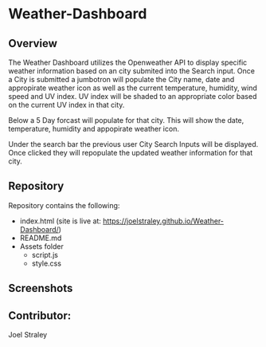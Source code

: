 # Weather-Dashboard

## Overview

The Weather Dashboard utilizes the Openweather API to display specific weather information based on an city submited into the Search input. Once a City is submitted a jumbotron will populate the City name, date and appropirate weather icon as well as the current temperature, humidity, wind speed and UV index. UV index will be shaded to an appropriate color based on the current UV index in that city. 

Below a 5 Day forcast will populate for that city. This will show the date, temperature, humidity and appopirate weather icon. 

Under the search bar the previous user City Search Inputs will be displayed. Once clicked they will repopulate the updated weather information for that city. 

## Repository

Repository contains the following: 

* index.html (site is live at: https://joelstraley.github.io/Weather-Dashboard/)
* README.md
* Assets folder
  * script.js
  * style.css

## Screenshots



## Contributor: 
Joel Straley

